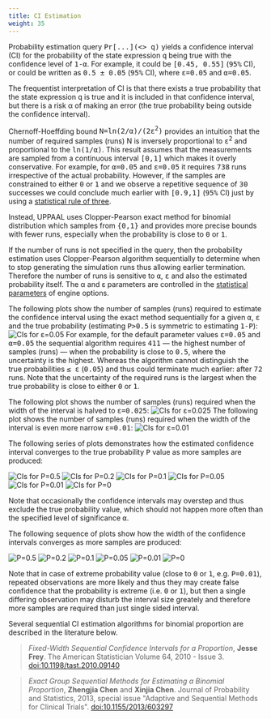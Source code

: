 ```yaml
---
title: CI Estimation
weight: 35
---
```


Probability estimation query <tt>Pr[...](<> q)</tt> yields a confidence interval (CI) for the probability of the state expression <tt>q</tt> being true with the confidence level of <tt>1-&alpha;</tt>. For example, it could be <tt>[0.45, 0.55]</tt> (<tt>95%</tt> CI), or could be written as <tt>0.5 &plusmn; 0.05</tt> (<tt>95%</tt> CI), where <tt>&epsilon;=0.05</tt> and <tt>&alpha;=0.05</tt>.

The frequentist interpretation of CI is that there exists a true probability that the state expression <tt>q</tt> is true and it is included in that confidence interval, but there is a risk &alpha; of making an error (the true probability being outside the confidence interval).

Chernoff-Hoeffding bound <tt>N=ln(2/&alpha;)/(2&epsilon;<sup>2</sup>)</tt> provides an intuition that the number of required samples (runs) N is inversely proportional to <tt>&epsilon;<sup>2</sup></tt> and proportional to the <tt>ln(1/&alpha;)</tt>. This result assumes that the measurements are sampled from a continuous interval <tt>[0,1]</tt> which makes it overly conservative. For example, for <tt>&alpha;=0.05</tt> and <tt>&epsilon;=0.05</tt> it requires <tt>738</tt> runs irrespective of the actual probability. However, if the samples are constrained to either <tt>0</tt> or <tt>1</tt> and we observe a repetitive sequence of <tt>30</tt> successes we could conclude much earlier with <tt>[0.9,1]</tt> (<tt>95%</tt> CI) just by using a [statistical rule of three](https://en.wikipedia.org/wiki/Rule_of_three_(statistics)).

Instead, UPPAAL uses Clopper-Pearson exact method for binomial distribution which samples from <tt>{0,1}</tt> and provides more precise bounds with fewer runs, especially when the probability is close to <tt>0</tt> or <tt>1</tt>.

If the number of runs is not specified in the query, then the probability estimation uses Clopper-Pearson algorithm sequentially to determine when to stop generating the simulation runs thus allowing earlier termination. Therefore the number of runs is sensitive to <tt>&alpha;</tt>, <tt>&epsilon;</tt> and also the estimated probability itself. The &alpha; and &epsilon; parameters are controlled in the [statistical parameters](/gui-reference/menu-bar/options/#statparam) of engine options.

The following plots show the number of samples (runs) required to estimate the confidence interval using the exact method sequentially for a given <tt>&alpha;</tt>, <tt>&epsilon;</tt> and the true probability (estimating <tt>P>0.5</tt> is symmetric to estimating <tt>1-P</tt>):
![CIs for &epsilon;=0.05](../ci_run_0.05.png)
For example, for the default parameter values <tt>&epsilon;=0.05</tt> and <tt>&alpha;=0.05</tt> the sequential algorithm requires <tt>411</tt> &mdash; the highest number of samples (runs) &mdash; when the probability is close to <tt>0.5</tt>, where the uncertainty is the highest. Whereas the algorithm cannot distinguish the true probabilities <tt>&leq; &epsilon;</tt> (<tt>0.05</tt>) and thus could terminate much earlier: after <tt>72</tt> runs. Note that the uncertainty of the required runs is the largest when the true probability is close to either <tt>0</tt> or <tt>1</tt>.

The following plot shows the number of samples (runs) required when the width of the interval is halved to <tt>&epsilon;=0.025</tt>:
![CIs for &epsilon;=0.025](../ci_run_0.025.png)
The following plot shows the number of samples (runs) required when the width of the interval is even more narrow <tt>&epsilon;=0.01</tt>:
![CIs for &epsilon;=0.01](../ci_run_0.01.png)


The following series of plots demonstrates how the estimated confidence interval converges to the true probability <tt>P</tt> value as more samples are produced:

![CIs for P=0.5](../ci_0.5.png)
![CIs for P=0.2](../ci_0.2.png)
![CIs for P=0.1](../ci_0.1.png)
![CIs for P=0.05](../ci_0.05.png)
![CIs for P=0.01](../ci_0.01.png)
![CIs for P=0](../ci_0.png)

Note that occasionally the confidence intervals may overstep and thus exclude the true probability value, which should not happen more often than the specified level of significance <tt>&alpha;</tt>.

The following sequence of plots show how the width of the confidence intervals converges as more samples are produced:

![P=0.5](../ciw_0.5.png)
![P=0.2](../ciw_0.2.png)
![P=0.1](../ciw_0.1.png)
![P=0.05](../ciw_0.05.png)
![P=0.01](../ciw_0.01.png)
![P=0](../ciw_0.png)

Note that in case of extreme probability value (close to <tt>0</tt> or <tt>1</tt>, e.g. <tt>P=0.01</tt>), repeated observations are more likely and thus they may create false confidence that the probability is extreme (i.e. <tt>0</tt> or <tt>1</tt>), but then a single differing observation may disturb the interval size greately and therefore more samples are required than just single sided interval.

Several sequential CI estimation algorithms for binomial proportion are described in the literature below.

> _Fixed-Width Sequential Confidence Intervals for a Proportion_, **Jesse Frey**. The American Statistician Volume 64, 2010 - Issue 3. [doi:10.1198/tast.2010.09140](https://doi.org/10.1198/tast.2010.09140)

> _Exact Group Sequential Methods for Estimating a Binomial Proportion_, **Zhengjia Chen** and **Xinjia Chen**. Journal of Probability and Statistics, 2013, special issue "Adaptive and Sequential Methods for Clinical Trials". [doi:10.1155/2013/603297](https://doi.org/10.1155/2013/603297)
